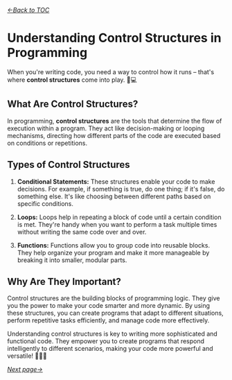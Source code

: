 *[&larr;Back to TOC](0_TOC.md)*

# Understanding Control Structures in Programming

When you're writing code, you need a way to control how it runs – that's where **control structures** come into play. 🚦💻

## What Are Control Structures?

In programming, **control structures** are the tools that determine the flow of execution within a program. They act like decision-making or looping mechanisms, directing how different parts of the code are executed based on conditions or repetitions.

## Types of Control Structures

1. **Conditional Statements:** These structures enable your code to make decisions. For example, if something is true, do one thing; if it's false, do something else. It's like choosing between different paths based on specific conditions.

2. **Loops:** Loops help in repeating a block of code until a certain condition is met. They're handy when you want to perform a task multiple times without writing the same code over and over.

3. **Functions:** Functions allow you to group code into reusable blocks. They help organize your program and make it more manageable by breaking it into smaller, modular parts.

## Why Are They Important?

Control structures are the building blocks of programming logic. They give you the power to make your code smarter and more dynamic. By using these structures, you can create programs that adapt to different situations, perform repetitive tasks efficiently, and manage code more effectively.

Understanding control structures is key to writing more sophisticated and functional code. They empower you to create programs that respond intelligently to different scenarios, making your code more powerful and versatile! 🌟👨‍💻

*[Next page&rarr;](5_Algorithms.md)*